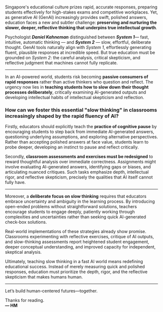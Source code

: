Singapore's educational culture prizes rapid, accurate responses, preparing students effectively for high-stakes exams and competitive workplaces. Yet, as generative AI (GenAI) increasingly provides swift, polished answers, education faces a new and subtler challenge: **preserving and nurturing the slower, deeper, reflective thinking that underpins true intellectual growth**.

Psychologist **_Daniel Kahneman_** distinguished between **_System 1_**— fast, intuitive, automatic thinking — and **_System 2_** — slow, effortful, deliberate thought. GenAI tools naturally align with _System 1_, effortlessly generating fluent, plausible responses at incredible speed. But true education must be grounded on _System 2_: the careful analysis, critical skepticism, and reflective judgment that machines cannot fully replicate.

---

In an AI-powered world, students risk becoming **passive consumers of rapid responses** rather than active thinkers who question and reflect. The urgency now lies in **teaching students how to slow down their thought processes deliberately**, critically examining AI-generated outputs and developing intellectual habits of intellectual skepticism and reflection.

### How can we foster this essential "slow thinking" in classrooms increasingly shaped by the rapid fluency of AI?

Firstly, educators should explicitly teach the **practice of cognitive pause** by encouraging students to step back from immediate AI-generated answers, questioning underlying assumptions, and exploring alternative perspectives. Rather than accepting polished answers at face value, students learn to probe deeper, developing an instinct to pause and reflect critically.

Secondly, **classroom assessments and exercises must be redesigned** to reward thoughtful analysis over immediate correctness. Assignments might involve evaluating AI-generated answers, identifying gaps or biases, and articulating nuanced critiques. Such tasks emphasize depth, intellectual rigor, and reflective skepticism, precisely the qualities that AI itself cannot fully have.

---

Moreover, a **deliberate focus on slow thinking** requires that educators embrace uncertainty and ambiguity in the learning process. By introducing open-ended problems without straightforward solutions, teachers encourage students to engage deeply, patiently working through complexities and uncertainties rather than seeking quick AI-generated check-box solutions.

Real-world implementations of these strategies already show promise. Classrooms experimenting with reflective exercises, critique of AI outputs, and slow-thinking assessments report heightened student engagement, deeper conceptual understanding, and improved capacity for independent, skeptical analysis.

Ultimately, teaching slow thinking in a fast AI world means redefining educational success. Instead of merely measuring quick and polished responses, education must prioritize the depth, rigor, and the reflective skepticism that makes humans human.

---

Let’s build human-centered futures—together.

  
Thanks for reading.  
**— HM**
